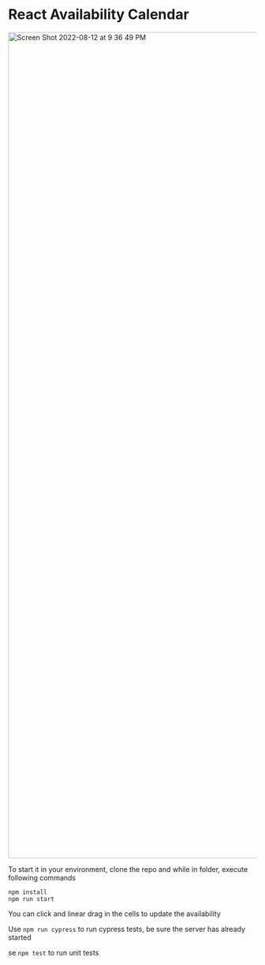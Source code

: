 # React Availability Calendar

<img width="1675" alt="Screen Shot 2022-08-12 at 9 36 49 PM" src="https://user-images.githubusercontent.com/59886502/184465332-ee4d9973-be77-4d63-a1a7-b70aa3e959da.png">

To start it in your environment, clone the repo and while in folder, execute following commands
```
npm install
npm run start
```

You can click and linear drag in the cells to update the availability

Use `npm run cypress` to run cypress tests, be sure the server has already started

se `npm test` to run unit tests